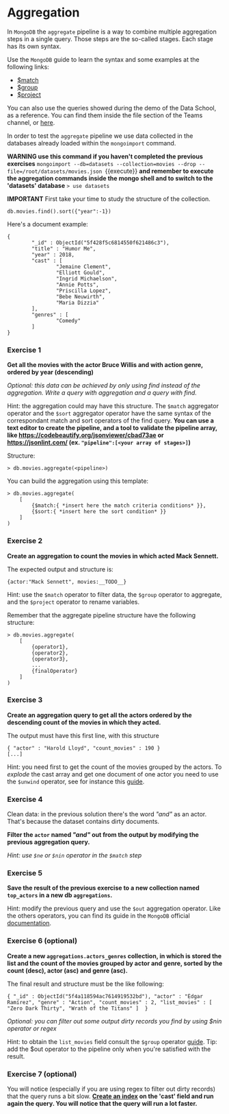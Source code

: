 # Aggregation

In `MongoDB` the `aggregate` pipeline is a way to combine
multiple aggregation steps in a single query. Those steps are 
the so-called stages.
Each stage has its own syntax. 

Use the `MongoDB` guide to learn the 
syntax and some examples at the following
links:
 * [$match](https://docs.mongodb.com/manual/reference/operator/aggregation/match/)
 * [$group](https://docs.mongodb.com/manual/reference/operator/aggregation/group/)
 * [$project](https://docs.mongodb.com/manual/reference/operator/aggregation/project/)


You can also use the queries showed during the demo of the Data School, as a reference. You can find them inside the file section of the Teams channel, or [here](https://teams.microsoft.com/l/file/1FB9C1FE-A577-4328-9448-FE5DB083EEE2?tenantId=d539d4bf-5610-471a-afc2-1c76685cfefa&fileType=pdf&objectUrl=https%3A%2F%2Fenelcom.sharepoint.com%2Fsites%2FDataSchool2021-8-DataArchitectures%2FShared%20Documents%2F8-%20Data%20Architectures%2F20_05_21%20Day%203%2FMongoDB%20Bignami.pdf&baseUrl=https%3A%2F%2Fenelcom.sharepoint.com%2Fsites%2FDataSchool2021-8-DataArchitectures&serviceName=teams&threadId=19:368a1bee354a4de1a31a55a5332c4165@thread.tacv2&groupId=3ee0ba87-30fc-4a39-aa94-e4758329b168).


In order to test the `aggregate` pipeline we use 
data collected in the databases already loaded within
the `mongoimport` command.

**WARNING use this command if you haven't completed the previous exercises**
`mongoimport --db=datasets --collection=movies --drop --file=/root/datasets/movies.json `{{execute}}
**and remember to execute the aggregation commands inside the mongo shell and to switch to the 'datasets' database**
`> use datasets`

**IMPORTANT**
First take your time to study the structure of the collection.
```
db.movies.find().sort({"year":-1})
```
Here's a document example:
```
{
        "_id" : ObjectId("5f428f5c6814550f621486c3"),
        "title" : "Humor Me",
        "year" : 2018,
        "cast" : [
                "Jemaine Clement",
                "Elliott Gould",
                "Ingrid Michaelson",
                "Annie Potts",
                "Priscilla Lopez",
                "Bebe Neuwirth",
                "Maria Dizzia"
        ],
        "genres" : [
                "Comedy"
        ]
}
```

### Exercise 1
**Get all the movies with the actor Bruce Willis and with action genre, ordered by year (descending)**

*Optional: this data can be achieved by only using find instead of the aggregation. 
Write a query with aggregation and a query with find.*

Hint: the aggregation could may have this structure.
The `$match` aggregator operator and the `$sort` 
aggregator operator have the same syntax of the correspondant match and sort operators of the find query.
**You can use a text editor to create the pipeline, and a tool to validate the pipeline array, like https://codebeautify.org/jsonviewer/cbad73ae or https://jsonlint.com/ (ex. `"pipeline":[<your array of stages>]`)**

Structure:
```
> db.movies.aggregate(<pipeline>)
```
You can build the aggregation using this template:
```
> db.movies.aggregate(
	[
		{$match:{ *insert here the match criteria conditions* }},
		{$sort:{ *insert here the sort condition* }}
	]
)
```


### Exercise 2
**Create an aggregation to count the movies in which 
acted Mack Sennett.**

The expected output and structure is:
```
{actor:"Mack Sennett", movies:__TODO__}
```
Hint: use the `$match` operator to filter data, 
the `$group` operator to aggregate, 
and the `$project` operator 
to rename variables.
 
Remember that the aggregate pipeline 
structure have the following structure:
```
> db.movies.aggregate(
	[
		{operator1},
		{operator2},
		{operator3},
		...
		{finalOperator}
	]
)
```

### Exercise 3
**Create an aggregation query to get all the actors 
ordered by the descending count of the movies in which they acted.**

The output must have this first line, with this structure
```
{ "actor" : "Harold Lloyd", "count_movies" : 190 }
[...]
```
Hint: you need first to get the count of the movies grouped by the actors. To *explode* the cast array and get one document 
of one actor you need to use the `$unwind` operator, see for
instance this [guide](https://docs.mongodb.com/manual/reference/operator/aggregation/unwind/).

### Exercise 4 
Clean data: in the previous solution there's the word *"and"* as an actor. 
That's because the dataset contains dirty documents. 

**Filter the `actor` named *"and"* out from the output by modifying the previous aggregation query.**

*Hint: use `$ne` or `$nin` operator in the `$match` step*

### Exercise 5
**Save the result of the previous exercise 
to a new collection named `top_actors` 
in a new db `aggregations`.**

Hint: modify the previous query and use the `$out` aggregation operator. 
Like the others operators, you can find its guide in the `MongoDB` official [documentation](https://docs.mongodb.com/manual/reference/operator/aggregation/out/).

### Exercise 6 (optional)
**Create a new `aggregations.actors_genres` collection, 
in which is stored the list and the count of the movies grouped 
by actor and genre, sorted by the count (desc), actor (asc) and genre (asc).**

The final result and structure must be the like following:
```
{ "_id" : ObjectId("5f4a118594ac7614919532bd"), "actor" : "Édgar Ramírez", "genre" : "Action", "count_movies" : 2, "list_movies" : [ "Zero Dark Thirty", "Wrath of the Titans" ]  }
```
*Optional: you can filter out some output dirty records you find by using $nin operator or regex*

Hint: to obtain the `list_movies` field consult the `$group` operator [guide](https://docs.mongodb.com/manual/reference/operator/aggregation/addToSet/#mongodb-group-grp.-addToSet).
Tip: add the $out operator to the pipeline only when you're satisfied with the result.

### Exercise 7 (optional)
You will notice (especially if you are using regex to filter out dirty records) that the query runs a bit slow.
**[Create an index](https://docs.mongodb.com/manual/reference/method/db.collection.createIndex/) on the 'cast' field and run again the query. You will notice that the query will run a lot faster.**
